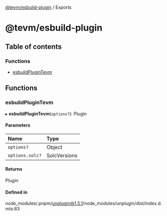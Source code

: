 [@tevm/esbuild-plugin](README.md) / Exports

# @tevm/esbuild-plugin

## Table of contents

### Functions

- [esbuildPluginTevm](undefined)

## Functions

### esbuildPluginTevm

▸ **esbuildPluginTevm**(`options?`): Plugin

#### Parameters

| Name | Type |
| :------ | :------ |
| `options?` | Object |
| `options.solc?` | SolcVersions |

#### Returns

Plugin

#### Defined in

node_modules/.pnpm/unplugin@1.5.1/node_modules/unplugin/dist/index.d.mts:83
